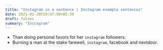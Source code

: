```yaml
---
title: "Instagram in a sentence | Instagram example sentences"
date: 2021-01-20T19:57:50+05:30
draft: falses
summary: "Instagram"
---
```

- Than doing personal favors for her `instagram` followers.
- Burning a man at the stake farewell, `instagram`, facebook and nextdoor.
                 
